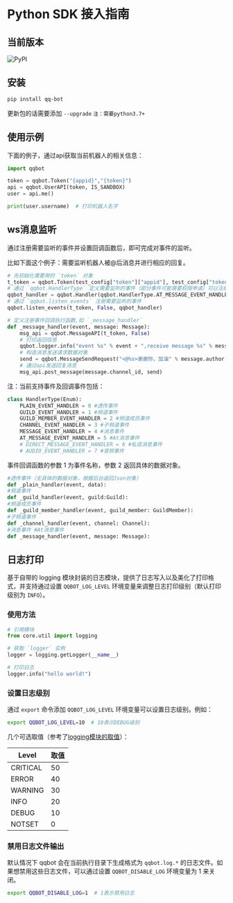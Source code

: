 # Python SDK 接入指南

## 当前版本
![PyPI](https://img.shields.io/pypi/v/qq-bot)

## 安装

``` bash
pip install qq-bot
```

更新包的话需要添加 ``--upgrade`` ``注：需要python3.7+``

## 使用示例

下面的例子，通过api获取当前机器人的相关信息：

``` py
import qqbot

token = qqbot.Token("{appid}","{token}")
api = qqbot.UserAPI(token, IS_SANDBOX)
user = api.me()

print(user.username)  # 打印机器人名字
```

## ws消息监听

通过注册需要监听的事件并设置回调函数后，即可完成对事件的监听。

比如下面这个例子：需要监听机器人被@后消息并进行相应的回复。

``` py
# 先初始化需要用的 `token` 对象
t_token = qqbot.Token(test_config["token"]["appid"], test_config["token"]["token"])
# 通过 `qqbot.HandlerType` 定义需要监听的事件（部分事件可能需要权限申请）可以注册多个
qqbot_handler = qqbot.Handler(qqbot.HandlerType.AT_MESSAGE_EVENT_HANDLER, _message_handler)
# 通过 `qqbot.listen_events` 注册需要监听的事件
qqbot.listen_events(t_token, False, qqbot_handler)

# 定义注册事件回调执行函数,如 `_message_handler`
def _message_handler(event, message: Message):
    msg_api = qqbot.MessageAPI(t_token, False)
    # 打印返回信息
    qqbot.logger.info("event %s" % event + ",receive message %s" % message.content)
    # 构造消息发送请求数据对象
    send = qqbot.MessageSendRequest("<@%s>谢谢你，加油" % message.author.id, message.id)
    # 通过api发送回复消息
    msg_api.post_message(message.channel_id, send)
```

注：当前支持事件及回调事件包括：

``` py
class HandlerType(Enum):
    PLAIN_EVENT_HANDLER = 0 #透传事件
    GUILD_EVENT_HANDLER = 1 #频道事件
    GUILD_MEMBER_EVENT_HANDLER = 2 #频道成员事件
    CHANNEL_EVENT_HANDLER = 3 #子频道事件
    MESSAGE_EVENT_HANDLER = 4 #消息事件
    AT_MESSAGE_EVENT_HANDLER = 5 #At消息事件
    # DIRECT_MESSAGE_EVENT_HANDLER = 6 #私信消息事件
    # AUDIO_EVENT_HANDLER = 7 #音频事件
```

事件回调函数的参数 1 为事件名称，参数 2 返回具体的数据对象。

``` py
#透传事件（无具体的数据对象，根据后台返回Json对象）
def _plain_handler(event, data):
#频道事件
def _guild_handler(event, guild:Guild):
#频道成员事件
def _guild_member_handler(event, guild_member: GuildMember):
#子频道事件
def _channel_handler(event, channel: Channel):
#消息事件 #At消息事件
def _message_handler(event, message: Message):
```

## 日志打印

基于自带的 logging 模块封装的日志模块，提供了日志写入以及美化了打印格式，并支持通过设置 `QQBOT_LOG_LEVEL` 环境变量来调整日志打印级别（默认打印级别为 `INFO`）。

### 使用方法

``` py
# 引用模块
from core.util import logging

# 获取 `logger` 实例
logger = logging.getLogger(__name__)

# 打印日志
logger.info("hello world!")
```

### 设置日志级别

通过 `export` 命令添加 `QQBOT_LOG_LEVEL` 环境变量可以设置日志级别。例如：

``` bash
export QQBOT_LOG_LEVEL=10  # 10表示DEBUG级别
```

几个可选取值（参考了[logging模块的取值](https://docs.python.org/3/library/logging.html#levels)）：

| Level | 取值 |
| ----- | ------------- |
| CRITICAL  | 50  |
| ERROR | 40 |
| WARNING | 30 |
| INFO | 20 |
| DEBUG | 10 |
| NOTSET | 0 |

### 禁用日志文件输出

默认情况下 qqbot 会在当前执行目录下生成格式为 `qqbot.log.*` 的日志文件。如果想禁用这些日志文件，可以通过设置 `QQBOT_DISABLE_LOG` 环境变量为 1 来关闭。

``` bash
export QQBOT_DISABLE_LOG=1  # 1表示禁用日志
```

